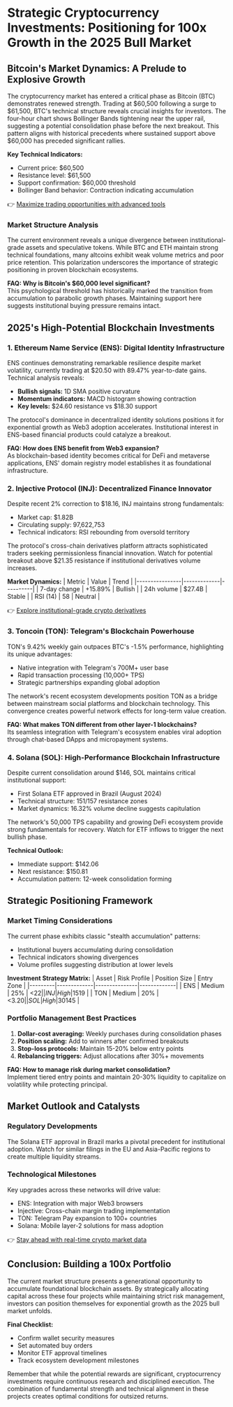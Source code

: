 # Strategic Cryptocurrency Investments: Positioning for 100x Growth in the 2025 Bull Market

## Bitcoin's Market Dynamics: A Prelude to Explosive Growth

The cryptocurrency market has entered a critical phase as Bitcoin (BTC) demonstrates renewed strength. Trading at $60,500 following a surge to $61,500, BTC's technical structure reveals crucial insights for investors. The four-hour chart shows Bollinger Bands tightening near the upper rail, suggesting a potential consolidation phase before the next breakout. This pattern aligns with historical precedents where sustained support above $60,000 has preceded significant rallies.

**Key Technical Indicators:**
- Current price: $60,500
- Resistance level: $61,500
- Support confirmation: $60,000 threshold
- Bollinger Band behavior: Contraction indicating accumulation

👉 [Maximize trading opportunities with advanced tools](https://bit.ly/okx-bonus)

### Market Structure Analysis
The current environment reveals a unique divergence between institutional-grade assets and speculative tokens. While BTC and ETH maintain strong technical foundations, many altcoins exhibit weak volume metrics and poor price retention. This polarization underscores the importance of strategic positioning in proven blockchain ecosystems.

**FAQ: Why is Bitcoin's $60,000 level significant?**  
This psychological threshold has historically marked the transition from accumulation to parabolic growth phases. Maintaining support here suggests institutional buying pressure remains intact.

## 2025's High-Potential Blockchain Investments

### 1. Ethereum Name Service (ENS): Digital Identity Infrastructure

ENS continues demonstrating remarkable resilience despite market volatility, currently trading at $20.50 with 89.47% year-to-date gains. Technical analysis reveals:

- **Bullish signals:** 1D SMA positive curvature
- **Momentum indicators:** MACD histogram showing contraction
- **Key levels:** $24.60 resistance vs $18.30 support

The protocol's dominance in decentralized identity solutions positions it for exponential growth as Web3 adoption accelerates. Institutional interest in ENS-based financial products could catalyze a breakout.

**FAQ: How does ENS benefit from Web3 expansion?**  
As blockchain-based identity becomes critical for DeFi and metaverse applications, ENS' domain registry model establishes it as foundational infrastructure.

### 2. Injective Protocol (INJ): Decentralized Finance Innovator

Despite recent 2% correction to $18.16, INJ maintains strong fundamentals:
- Market cap: $1.82B
- Circulating supply: 97,622,753
- Technical indicators: RSI rebounding from oversold territory

The protocol's cross-chain derivatives platform attracts sophisticated traders seeking permissionless financial innovation. Watch for potential breakout above $21.35 resistance if institutional derivatives volume increases.

**Market Dynamics:**
| Metric         | Value        | Trend     |
|----------------|-------------|----------|
| 7-day change   | +15.89%     | Bullish  |
| 24h volume     | $27.4B      | Stable   |
| RSI (14)       | 58          | Neutral  |

👉 [Explore institutional-grade crypto derivatives](https://bit.ly/okx-bonus)

### 3. Toncoin (TON): Telegram's Blockchain Powerhouse

TON's 9.42% weekly gain outpaces BTC's -1.5% performance, highlighting its unique advantages:
- Native integration with Telegram's 700M+ user base
- Rapid transaction processing (10,000+ TPS)
- Strategic partnerships expanding global adoption

The network's recent ecosystem developments position TON as a bridge between mainstream social platforms and blockchain technology. This convergence creates powerful network effects for long-term value creation.

**FAQ: What makes TON different from other layer-1 blockchains?**  
Its seamless integration with Telegram's ecosystem enables viral adoption through chat-based DApps and micropayment systems.

### 4. Solana (SOL): High-Performance Blockchain Infrastructure

Despite current consolidation around $146, SOL maintains critical institutional support:
- First Solana ETF approved in Brazil (August 2024)
- Technical structure: $151/$157 resistance zones
- Market dynamics: 16.32% volume decline suggests capitulation

The network's 50,000 TPS capability and growing DeFi ecosystem provide strong fundamentals for recovery. Watch for ETF inflows to trigger the next bullish phase.

**Technical Outlook:**
- Immediate support: $142.06
- Next resistance: $150.81
- Accumulation pattern: 12-week consolidation forming

## Strategic Positioning Framework

### Market Timing Considerations
The current phase exhibits classic "stealth accumulation" patterns:
- Institutional buyers accumulating during consolidation
- Technical indicators showing divergences
- Volume profiles suggesting distribution at lower levels

**Investment Strategy Matrix:**
| Asset   | Risk Profile | Position Size | Entry Zone  |
|---------|-------------|---------------|-------------|
| ENS     | Medium      | 25%           | <$22        |
| INJ     | High        | 15%           | <$19        |
| TON     | Medium      | 20%           | <$3.20      |
| SOL     | High        | 30%           | <$145       |

### Portfolio Management Best Practices
1. **Dollar-cost averaging:** Weekly purchases during consolidation phases
2. **Position scaling:** Add to winners after confirmed breakouts
3. **Stop-loss protocols:** Maintain 15-20% below entry points
4. **Rebalancing triggers:** Adjust allocations after 30%+ movements

**FAQ: How to manage risk during market consolidation?**  
Implement tiered entry points and maintain 20-30% liquidity to capitalize on volatility while protecting principal.

## Market Outlook and Catalysts

### Regulatory Developments
The Solana ETF approval in Brazil marks a pivotal precedent for institutional adoption. Watch for similar filings in the EU and Asia-Pacific regions to create multiple liquidity streams.

### Technological Milestones
Key upgrades across these networks will drive value:
- ENS: Integration with major Web3 browsers
- Injective: Cross-chain margin trading implementation
- TON: Telegram Pay expansion to 100+ countries
- Solana: Mobile layer-2 solutions for mass adoption

👉 [Stay ahead with real-time crypto market data](https://bit.ly/okx-bonus)

## Conclusion: Building a 100x Portfolio

The current market structure presents a generational opportunity to accumulate foundational blockchain assets. By strategically allocating capital across these four projects while maintaining strict risk management, investors can position themselves for exponential growth as the 2025 bull market unfolds.

**Final Checklist:**
- Confirm wallet security measures
- Set automated buy orders
- Monitor ETF approval timelines
- Track ecosystem development milestones

Remember that while the potential rewards are significant, cryptocurrency investments require continuous research and disciplined execution. The combination of fundamental strength and technical alignment in these projects creates optimal conditions for outsized returns.